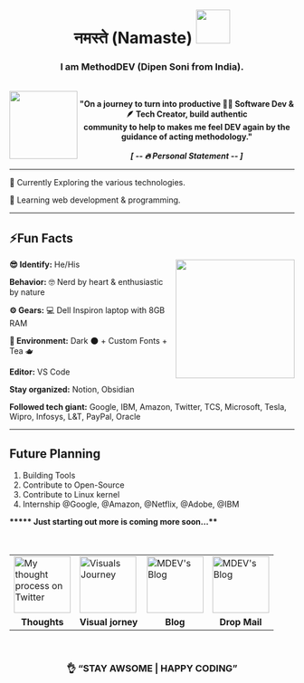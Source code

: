 <h1 align="center">
  नमस्ते (Namaste) 
  <img src="https://cliply.co/wp-content/uploads/2020/08/432008031_FOLDED_HANDS_3D_LIGHT_SKIN_TONE_400.png" width="60px" height="60px"></h1>
<h3 align="center">I am MethodDEV (Dipen Soni from India).</h3>
</br>
<img src="https://free3dicon.com/wp-content/uploads/2022/08/Mission-264x264.png" align="left" width="120px" height="120px">
<p align="center"><strong>"On a journey to turn into productive 🧑‍💻 Software Dev & 🪶 Tech Creator, build authentic </br>community to help to makes me feel DEV again by the guidance of acting methodology."</br></br>
<em>[ -- 🔥 Personal Statement  -- ]</em></strong>
</p>

<hr>

<P>🔭 Currently Exploring the various technologies.</p>

<p>🌱 Learning web development & programming.</p>

<hr>

<h2>⚡Fun Facts</h2>
<img src="[https://free3dicon.com/wp-content/uploads/2022/04/information-300x300.png.webp](https://free3dicon.com/wp-content/uploads/2022/08/perspective_matte-18-264x264.png)" align="right" width="210px" height="210px" />

<strong>😎 Identify:</strong> He/His

<strong>Behavior:</strong> 🤓 Nerd by heart & enthusiastic by nature

<strong>⚙️ Gears:</strong> 💻 Dell Inspiron laptop with 8GB RAM

<strong>🥷 Environment:</strong> Dark 🌑 + Custom Fonts  + Tea 🫖

<strong>Editor:</strong> VS Code

<strong>Stay organized:</strong> Notion, Obsidian

<strong>Followed tech giant:</strong> Google, IBM, Amazon, Twitter, TCS, Microsoft, Tesla, Wipro, Infosys, L&T, PayPal, Oracle 

<hr>

<h2>Future Planning</h2>

<ol>
  <li>Building Tools</li>
  <li>Contribute to Open-Source</li>
  <li>Contribute to Linux kernel</li>
  <li>Internship @Google, @Amazon, @Netflix, @Adobe, @IBM</li>
</ol>

<strong>***** Just starting out more is coming more soon…**</strong>
</br>
</br>
</br>

<table align="center" border="0px">
<tbody>
<tr>
  <td><a href="https://twitter.com/themethodDEV"><img src="[https://free3dicon.com/wp-content/uploads/2021/03/twitter_perspective_matte_s-1-300x300.png.webp](https://free3dicon.com/wp-content/uploads/2022/07/perspective_matte-58-264x264.png)" alt="My thought process on Twitter" width="100px" height="100px" /></a></td>
  <td><a href="https://www.instagram.com/themethoddev/"><img src="[https://free3dicon.com/wp-content/uploads/2021/03/instagram_perspective_matte_s-1-300x300.png.webp](https://free3dicon.com/wp-content/uploads/2022/07/perspective_matte-44-264x264.png)" alt="Visuals Journey" width="100px" height="100px" /></a></td>
  <td><a href="https://hashnode.com/@MethodDEV"><img src="https://free3dicon.com/wp-content/uploads/2022/02/feather-300x300.png.webp" alt="MDEV's Blog" width="100px" height="100px" /></a></td>
  <td><a href="mailto:dipen.methoddev@gmail.com"><img src="[https://free3dicon.com/wp-content/uploads/2021/08/e-mail_perspective_matte_s-2-300x300.png.webp](https://free3dicon.com/wp-content/uploads/2022/07/perspective_matte-127-264x264.png)" alt="MDEV's Blog" width="100px" height="100px" /></a></td>
</tr>

<tr align="center">
  <td><strong>Thoughts</strong></td>
  <td><strong>Visual jorney</strong></td>
  <td><strong>Blog</strong></td>
  <td><strong>Drop Mail</strong></td>
</tr>
</tbody>
</table>

</br>

<h3 align="center">👌 “STAY AWSOME | HAPPY CODING”</h3>

<!--
**theMethodDEV/themethodDEV** is a ✨ _special_ ✨ repository because its `README.md` (this file) appears on your GitHub profile.

Here are some ideas to get you started:

- 🔭 I’m currently working on ...
- 🌱 I’m currently learning ...
- 👯 I’m looking to collaborate on ...
- 🤔 I’m looking for help with ...
- 💬 Ask me about ...
- 📫 How to reach me: ...
- 😄 Pronouns: ...
- ⚡ Fun fact: ...
-->
